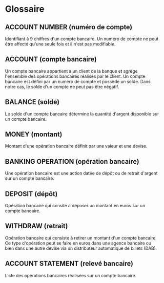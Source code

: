 # Glossaire

## ACCOUNT NUMBER (numéro de compte)  
Identifiant à 9 chiffres d'un compte bancaire. Un numéro de compte ne peut être affecté qu'une seule fois
et il n'est pas modifiable.

## ACCOUNT (compte bancaire)
Un compte bancaire appartient à un client de la banque et agrège l'ensemble des opérations bancaires réalisés par le client.
Un compte bancaire est défini par un numéro de compte et possède un solde. Dans notre cas, le solde d'un compte ne peut pas être
négatif.

## BALANCE (solde)
Le solde d'un compte bancaire détermine la quantité d'argent disponible sur un compte bancaire.

## MONEY (montant)
Montant d'une opération bancaire définit par une valeur et une devise. 

## BANKING OPERATION (opération bancaire)
Une opération bancaire est une action datée de dépôt ou de retrait d'argent sur un compte bancaire.

## DEPOSIT (dépôt)
Opération bancaire qui consite à déposer un montant en euros sur un compte bancaire.

## WITHDRAW (retrait)
Opération bancaire qui consiste à retirer un montant d'un compte bancaire. 
Ce type d'opération peut se faire en euros dans une agence bancaire ou bien dans une autre devise via un distributeur automatique 
de billets (DAB).

## ACCOUNT STATEMENT (relevé bancaire)
Liste des opérations bancaires réalisées sur un compte bancaire.
  





  


